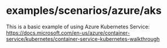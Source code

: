 # examples/scenarios/azure/aks

This is a basic example of using Azure Kubernetes Service: https://docs.microsoft.com/en-us/azure/container-service/kubernetes/container-service-kubernetes-walkthrough